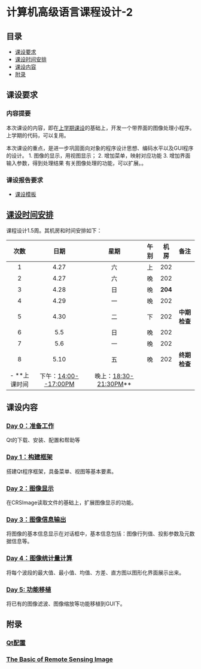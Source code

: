 # 计算机高级语言课程设计-2

## 目录
- [课设要求](#课设要求)
- [课设时间安排](#课设时间安排)
- [课设内容](#课设内容)
- [附录](#附录)

## 课设要求
### 内容提要
本次课设的内容，即在[上学期课设](./CourseDesign.md)的基础上，开发一个带界面的图像处理小程序。上学期的代码，可以复用。

本次课设的重点，是进一步巩固面向对象的程序设计思想、编码水平以及GUI程序的设计。
	1. 图像的显示，用视图显示；
	2. 增加菜单，映射对应功能
	3. 增加界面输入参数，得到处理结果
    有关图像处理的功能，可以扩展。。

### 课设报告要求
- [课设模板](https://github.com/cugwhp/OOPCPP/tree/master/docs/Projects/RSImage/%E8%AF%BE%E7%A8%8B%E8%AE%BE%E8%AE%A1%E6%8A%A5%E5%91%8A%E6%A8%A1%E6%9D%BF.doc)


## [课设时间安排](./CourseDesignScheduleNew.md)
课程设计1.5周。其机房和时间安排如下：

|  次数  |  日期   |  星期  |  午别  |  机房  |  备注  |
| :--: | :---: | :--: | :--: | :--: | :--: |
|  1   | 4.27  |  六   |  上   | 202  |      |
|  2   | 4.27  |  六   |  晚   | 202  |      |
|  3   | 4.28  |  日   |  晚   | **204**  |      |
|  4   | 4.29  |  一   |  晚   | 202  |  |
|  5   | 4.30  |  二   |  下   |  202 |  **中期检查** |
|  6   | 5.5   |  日   |  晚   | 202 |      |
|  7   | 5.6   |  一   |  晚   | 202  |      |
|  8   | 5.10  |  五   |  晚   | 202  | **终期检查** |
- **上课时间  |下午：<u>14:00--17:00PM</u>  | 晚上：<u>18:30-21:30PM</u>**

## 课设内容
### [Day 0：准备工作](./D0_Preparation.md)
Qt的下载、安装、配置和帮助等

### [Day 1：构建框架](./D1_Frame.md)
搭建Qt程序框架，具备菜单、视图等基本要素。

### [Day 2：图像显示](./D2_FileIO.md)
在CRSImage读取文件的基础上，扩展图像显示的功能。

### [Day 3：图像信息输出](./D3_Information.md)
将图像的基本信息显示在对话框中，基本信息包括：图像行列值、投影参数及元数据信息等。

### [Day 4：图像统计量计算](./D4_Statistics.md)
将每个波段的最大值、最小值、均值、方差、直方图以图形化界面展示出来。

### [Day 5: 功能移植 ](./D5_ImageProcess.md)
将已有的图像滤波、图像缩放等功能移植到GUI下。

## 附录
### [Qt配置](./QtSetup.md)
### [The Basic of Remote Sensing Image](https://github.com/cugwhp/OOPCPP/tree/master/docs/Projects/RSImage/Basic_RS_Image.pdf)
